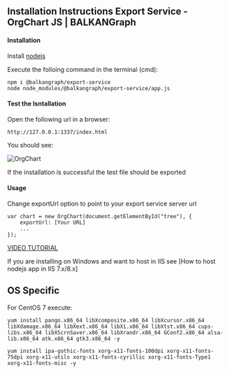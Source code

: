 ## Installation Instructions Export Service - OrgChart JS | BALKANGraph


#### Installation


Install [nodejs](https://nodejs.org/en/download/)

Execute the folloing command in the terminal (cmd):
```
npm i @balkangraph/export-service
node node_modules/@balkangraph/export-service/app.js
```

#### Test the Isntallation 

Open the following url in a browser:

```
http://127.0.0.1:1337/index.html
```

You should see:

![OrgChart](https://balkangraph.com/content/img/test-export.png)

If the installation is successful the test file should be exported

#### Usage

Change exportUrl option to point to your export service server url
```
var chart = new OrgChart(document.getElementById("tree"), {
    exportUrl: [Your URL]
    ... 
});
```

[VIDEO TUTORIAL](https://www.youtube.com/watch?v=0aoycuMtqNc&feature=youtu.be)

If you are installing on Windows and want to host in IIS see [How to host nodejs app in IIS 7.x/8.x]




## OS Specific

For CentOS 7 execute:

```
yum install pango.x86_64 libXcomposite.x86_64 libXcursor.x86_64 libXdamage.x86_64 libXext.x86_64 libXi.x86_64 libXtst.x86_64 cups-libs.x86_64 libXScrnSaver.x86_64 libXrandr.x86_64 GConf2.x86_64 alsa-lib.x86_64 atk.x86_64 gtk3.x86_64 -y

yum install ipa-gothic-fonts xorg-x11-fonts-100dpi xorg-x11-fonts-75dpi xorg-x11-utils xorg-x11-fonts-cyrillic xorg-x11-fonts-Type1 xorg-x11-fonts-misc -y
```
